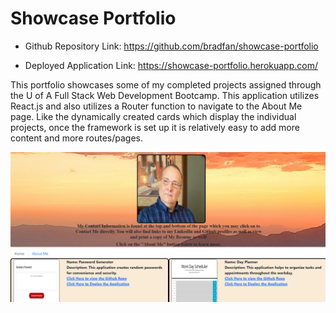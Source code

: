 # Showcase Portfolio

* Github Repository Link: https://github.com/bradfan/showcase-portfolio

* Deployed Application Link: https://showcase-portfolio.herokuapp.com/

This portfolio showcases some of my completed projects assigned through the U of A Full Stack Web Development Bootcamp. This application utilizes React.js and also utilizes a Router function to navigate to the About Me page. Like the dynamically created cards which display the individual projects, once the framework is set up it is relatively easy to add more content and more routes/pages.



![showcase-portfolio](public/images/README.png)